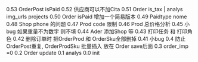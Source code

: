 0.53	OrderPost isPaid
0.52	供应商可以不加Cita
0.51	Order is_tax | analys img_urls projects
0.50	Order isPaid 增加一个简易版本
0.49	Paidtype nome
0.48	Shop phone 的问题
0.47	Prod code 限制 
0.46	Prod 总价格分析
0.45	小bug 如果重量不为数字 则不填
0.44	Ader 添加Shop 等
0.43	打印任务 和 打印角色
0.42	删除订单时 把OrderProd 和 OrderSku全部删掉
0.41	小bug
0.4		防止OrderPost重复, 
		OrderProdSku 批量插入 放在 Order save后面
0.3		order_imp =0 
0.2		Order update
0.1		analys
0.0		init